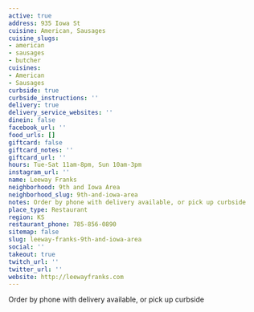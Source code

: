 ```yaml
---
active: true
address: 935 Iowa St
cuisine: American, Sausages
cuisine_slugs:
- american
- sausages
- butcher
cuisines:
- American
- Sausages
curbside: true
curbside_instructions: ''
delivery: true
delivery_service_websites: ''
dinein: false
facebook_url: ''
food_urls: []
giftcard: false
giftcard_notes: ''
giftcard_url: ''
hours: Tue-Sat 11am-8pm, Sun 10am-3pm
instagram_url: ''
name: Leeway Franks
neighborhood: 9th and Iowa Area
neighborhood_slug: 9th-and-iowa-area
notes: Order by phone with delivery available, or pick up curbside
place_type: Restaurant
region: KS
restaurant_phone: 785-856-0890
sitemap: false
slug: leeway-franks-9th-and-iowa-area
social: ''
takeout: true
twitch_url: ''
twitter_url: ''
website: http://leewayfranks.com
---
```


Order by phone with delivery available, or pick up curbside